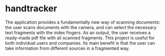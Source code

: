 # handtracker
The application provides a fundamentally new way of scanning documents: the user scans documents with the camera, and can select the necessary text fragments with the index fingers. As an output, the user receives a ready-made pdf file with all scanned fragments. This project is useful for both individual users and companies. Its main benefit is that the user can take information from different sources in a fragmented way. 
